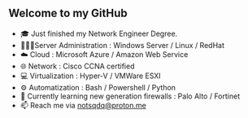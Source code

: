 ## Welcome to my GitHub 

- 🎓 Just finished my Network Engineer Degree.
- 👩🏻‍💻Server Administration : Windows Server / Linux / RedHat
- ☁️ Cloud : Microsoft Azure / Amazon Web Service
- 🌐 Network : Cisco CCNA certified
- 💻 Virtualization : Hyper-V / VMWare ESXI
- ⚙️ Automatization : Bash / Powershell / Python
- 💪 Currently learning new generation firewalls : Palo Alto / Fortinet
- 📫 Reach me via notsqdq@proton.me
